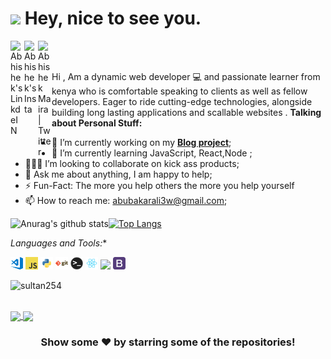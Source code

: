 <h1><img src="https://emojis.slackmojis.com/emojis/images/1531849430/4246/blob-sunglasses.gif?1531849430" width="30"/> Hey, nice to see you.</h1>

<a href="https://www.linkedin.com/in/abubakarali254/">
  <img align="left" alt="Abhishek's LinkdeIN" width="22px" src="https://cdn.jsdelivr.net/npm/simple-icons@v3/icons/linkedin.svg" />
</a>
<a href="https://www.instagram.com/sultan_geek/">
  <img align="left" alt="Abhishek's Insta" width="22px" src="https://cdn.jsdelivr.net/npm/simple-icons@v3/icons/instagram.svg" />
</a>
<a href="https://twitter.com/RealAbu3">
  <img align="left" alt="Abhishek Maira | Twitter" width="22px" src="https://cdn.jsdelivr.net/npm/simple-icons@v3/icons/twitter.svg" />
</a>

<br />
<br />

Hi , Am a dynamic web developer 💻  and passionate learner from kenya who is comfortable speaking to clients as well as fellow developers. Eager to ride cutting-edge technologies, alongside building long lasting applications and scallable websites .
**Talking about Personal Stuff:**

- 🔭 I’m currently working on my [**Blog project**](https://github.com/sultan254/blogger);
- 🌱 I’m currently learning JavaScript, React,Node ;
- 👨🏻‍💻 I’m looking to collaborate on kick ass products;
- 💬 Ask me about anything, I am happy to help;
- ⚡️ Fun-Fact: The more you help others the more you help yourself
- 📫 How to reach me: [abubakarali3w@gmail.com](mailto:abubakarali3w@gmail.com);


![Anurag's github stats](https://github-readme-stats.vercel.app/api?username=sultan254&show_icons=true&theme=radical&count_private=true&line_height=27)[![Top Langs](https://github-readme-stats.vercel.app/api/top-langs/?username=sultan254&theme=radical)](https://github.com/sultan254/github-readme-stats)

*Languages and Tools:**

<code><img height="20" src="https://raw.githubusercontent.com/github/explore/80688e429a7d4ef2fca1e82350fe8e3517d3494d/topics/visual-studio-code/visual-studio-code.png"></code>
<code><img height="20" src="https://raw.githubusercontent.com/github/explore/80688e429a7d4ef2fca1e82350fe8e3517d3494d/topics/javascript/javascript.png"></code>
<code><img height="20" src="https://raw.githubusercontent.com/github/explore/80688e429a7d4ef2fca1e82350fe8e3517d3494d/topics/python/python.png"></code>
<code><img height="20" src="https://raw.githubusercontent.com/github/explore/80688e429a7d4ef2fca1e82350fe8e3517d3494d/topics/git/git.png"></code>
<code><img height="20" src="https://raw.githubusercontent.com/github/explore/80688e429a7d4ef2fca1e82350fe8e3517d3494d/topics/terminal/terminal.png"></code>
<code><img height="20" src="https://raw.githubusercontent.com/github/explore/80688e429a7d4ef2fca1e82350fe8e3517d3494d/topics/react/react.png"></code>
<code><img height="20" src="https://raw.githubusercontent.com/github/explore/80688e429a7d4ef2fca1e82350fe8e3517d3494d/topics/node/node.png"></code>
<code><img height="20" src="https://raw.githubusercontent.com/github/explore/80688e429a7d4ef2fca1e82350fe8e3517d3494d/topics/bootstrap/bootstrap.png"></code>




<p align="left"> <img src="https://github-readme-stats.vercel.app/api?username=sultan254&show_icons=true&theme=tokyonight" alt="sultan254" /> </p>
<br/>
<a href="https://github.com/sultan254/blogger">
  <img align="center" src="https://github-readme-stats.vercel.app/api/pin/?username=sultan254&repo=blogger&theme=dracula" />
</a>
<a href="https://github.com/sultan254/blogger">
 <img align="center" src="https://github-readme-stats.vercel.app/api/pin/?username=sultan254&repo=blogger&theme=dracula" />
</a>
<div align="center">

<div align="center">

### Show some ❤️ by starring some of the repositories!

</div>
